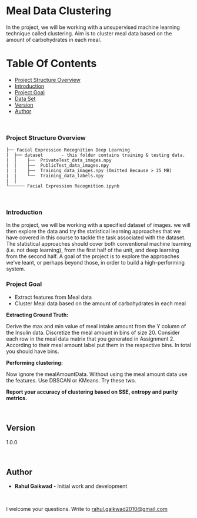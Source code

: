 # Meal Data Clustering

In the project, we will be working with a unsupervised machine learning technique called clustering. Aim is to cluster meal data based on the amount of carbohydrates in each meal.

# Table Of Contents
-  [Project Structure Overview](#project-structure-overview)
-  [Introduction](#introduction)
-  [Project Goal](#project-goal)
-  [Data Set](#data-set)
-  [Version](#version)
-  [Author](#author)

<br/>

### Project Structure Overview
```
├── Facial Expression Recognition Deep Learning
|  ├── dataset       - this folder contains training & testing data.
|  │    ├──  PrivateTest_data_images.npy
|  |    ├──  PublicTest_data_images.npy
|  |    ├──  Training_data_images.npy (Omitted Because > 25 MB)
|  |    └──  Training_data_labels.npy
|  │
└────── Facial Expression Recognition.ipynb
```

<br/>

### Introduction

In the project, we will be working with a specified dataset of images.  we will then explore the data and try the statistical learning approaches that we have covered in this course to tackle the task associated with the dataset.  The statistical approaches should cover both conventional machine learning (i.e. not deep learning), from the first half of the unit, and deep learning from the second half.  A goal of the project is to explore the approaches we've leant, or perhaps beyond those, in order to build a high-performing system.

### Project Goal

- Extract features from Meal data
- Cluster Meal data based on the amount of carbohydrates in each meal

**Extracting Ground Truth:** 

Derive the max and min value of meal intake amount from the Y column of the Insulin data. Discretize the meal amount in bins of size 20. Consider each row in the meal data matrix that you generated in Assignment 2. According to their meal amount label put them in the respective bins. 
In total you should have   bins.

**Performing clustering:**

Now ignore the mealAmountData. Without using the meal amount data use the features. Use DBSCAN or KMeans. Try these two. 

**Report your accuracy of clustering based on SSE, entropy and purity metrics.**

<br/>

## Version

1.0.0 

<br/>

## Author

* **Rahul Gaikwad** - Initial work and development

<br/>

I welcome your questions. Write to rahul.gaikwad2010@gmail.com

<br/>
